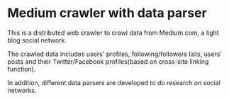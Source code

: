 # Medium crawler with data parser
This is a distributed web crawler to crawl data from Medium.com, a light blog social network.

The crawled data includes users' profiles, following/followers lists, users' posts and their Twitter/Facebook profiles(based on cross-site linking function).

In addition, different data parsers are developed to do research on social networks.
